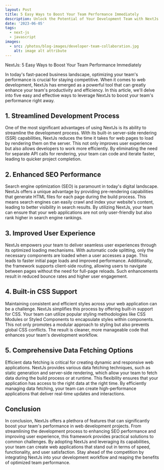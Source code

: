 ```yaml
---
layout: Post
title: 5 Easy Ways to Boost Your Team Performance Immediately
description: Unlock the Potential of Your Development Team with NextJs! 🚀 Discover 5 Proven Ways to Skyrocket Performance and Productivity. From streamlined development to enhanced SEO, NextJs has the tools your team needs. Read on to stay ahead of the competition! #WebDevelopment #NextJs #TeamPerformance
date: '2023-06-05'
tags:
  - next-js
  - javascript
images:
  - src: /photos/blog-images/developer-team-collaboration.jpg
    alt: image alt attribute
---
```


NextJs: 5 Easy Ways to Boost Your Team Performance Immediately

In today's fast-paced business landscape, optimizing your team's performance is crucial for staying competitive. When it comes to web development, NextJs has emerged as a powerful tool that can greatly enhance your team's productivity and efficiency. In this article, we'll delve into five easy and effective ways to leverage NextJs to boost your team's performance right away.

## **1. Streamlined Development Process**

One of the most significant advantages of using NextJs is its ability to streamline the development process. With its built-in server-side rendering (SSR) capabilities, NextJs reduces the time it takes for web pages to load by rendering them on the server. This not only improves user experience but also allows developers to work more efficiently. By eliminating the need for separate API calls for rendering, your team can code and iterate faster, leading to quicker project completion.

## **2. Enhanced SEO Performance**

Search engine optimization (SEO) is paramount in today's digital landscape. NextJs offers a unique advantage by providing pre-rendering capabilities that generate HTML files for each page during the build process. This means search engines can easily crawl and index your website's content, leading to better visibility in search results. By utilizing NextJs, your team can ensure that your web applications are not only user-friendly but also rank higher in search engine rankings.

## **3. Improved User Experience**

NextJs empowers your team to deliver seamless user experiences through its optimized loading mechanisms. With automatic code splitting, only the necessary components are loaded when a user accesses a page. This leads to faster initial page loads and improved performance. Additionally, the framework supports client-side routing, allowing users to navigate between pages without the need for full-page reloads. Such enhancements result in reduced bounce rates and higher user engagement.

## **4. Built-in CSS Support**

Maintaining consistent and efficient styles across your web application can be a challenge. NextJs simplifies this process by offering built-in support for CSS. Your team can utilize popular styling methodologies like CSS Modules or Styled Components to encapsulate styles within components. This not only promotes a modular approach to styling but also prevents global CSS conflicts. The result is cleaner, more manageable code that enhances your team's development workflow.

## **5. Comprehensive Data Fetching Options**

Efficient data fetching is critical for creating dynamic and responsive web applications. NextJs provides various data fetching techniques, such as static generation and server-side rendering, which allow your team to fetch data during the build process or at runtime. This flexibility ensures that your application has access to the right data at the right time. By efficiently managing data fetching, your team can create high-performance applications that deliver real-time updates and interactions.

## **Conclusion**

In conclusion, NextJs offers a plethora of features that can significantly boost your team's performance in web development projects. From streamlining the development process to enhancing SEO performance and improving user experience, this framework provides practical solutions to common challenges. By adopting NextJs and leveraging its capabilities, your team can create web applications that stand out in terms of speed, functionality, and user satisfaction. Stay ahead of the competition by integrating NextJs into your development workflow and reaping the benefits of optimized team performance.